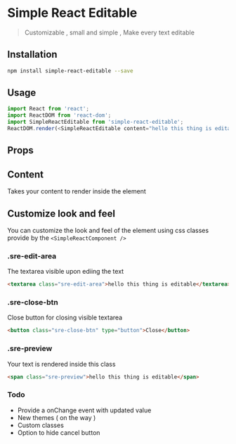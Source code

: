 Simple React Editable
=====================
> Customizable , small and simple , Make every text editable

Installation
------------
```sh
npm install simple-react-editable --save
````
Usage
---
````javascript
import React from 'react';
import ReactDOM from 'react-dom';
import SimpleReactEditable from 'simple-react-editable';
ReactDOM.render(<SimpleReactEditable content="hello this thing is editable" />, document.getElementById('page'));
````
Props
-----
## Content
Takes your content to render inside the element

Customize look and feel
-----------------------
You can customize the look and feel of the element using css classes provide by the `<SimpleReactComponent />`

### .sre-edit-area
The textarea visible upon ediing the text

```html
<textarea class="sre-edit-area">hello this thing is editable</textarea>
```

### .sre-close-btn
Close button for closing visible textarea
```html
<button class="sre-close-btn" type="button">Close</button>
```

### .sre-preview
Your text is rendered inside this class
```html
<span class="sre-preview">hello this thing is editable</span>
```

### Todo
* Provide a onChange event with updated value
* New themes ( on the way )
* Custom classes
* Option to hide cancel button
